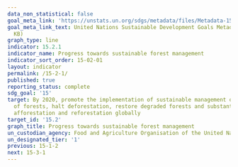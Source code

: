 ```yaml
---
data_non_statistical: false
goal_meta_link: 'https://unstats.un.org/sdgs/metadata/files/Metadata-15-02-01.pdf '
goal_meta_link_text: United Nations Sustainable Development Goals Metadata (PDF 756
  KB)
graph_type: line
indicator: 15.2.1
indicator_name: Progress towards sustainable forest management
indicator_sort_order: 15-02-01
layout: indicator
permalink: /15-2-1/
published: true
reporting_status: complete
sdg_goal: '15'
target: By 2020, promote the implementation of sustainable management of all types
  of forests, halt deforestation, restore degraded forests and substantially increase
  afforestation and reforestation globally
target_id: '15.2'
graph_title: Progress towards sustainable forest management
un_custodian_agency: Food and Agriculture Organisation of the United Nations (FAO)
un_designated_tier: '1'
previous: 15-1-2
next: 15-3-1
---
```

